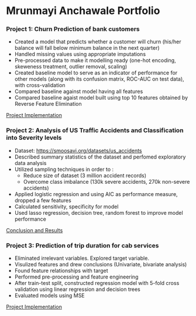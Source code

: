 # Mrunmayi Anchawale Portfolio

### Project 1: Churn Prediction of bank customers
* Created a model that predicts whether a customer will churn (his/her balance will fall below minimum balance in the next quarter)
* Handled missing values using appropriate imputations
* Pre-processed data to make it modelling ready (one-hot encoding, skeweness treatment, outlier removal, scaling)
* Created baseline model to serve as an indicator of performance for other models (along with its confusion matrix, ROC-AUC on test data), with cross-validation
* Compared baseline against model having all features
* Compared baseline agaist model built using top 10 features obtained by Reverse Feature Elimination

[Project Implementation](https://github.com/MrunmayiSA/CustomerChurnPrediction.git)

### Project 2: Analysis of US Traffic Accidents and Classification into Severity levels
* Dataset: https://smoosavi.org/datasets/us_accidents
* Described summary statistics of the dataset and perfomed exploratory data analysis
* Utilized sampling techniques in order to :
  * Reduce size of dataset (3 million accident records)
  * Overcome class imbalance (130k severe accidents, 270k non-severe accidents)
* Applied logistic regression and using AIC as performance measure, dropped a few features
* Calculated sensitivity, specificity for model
* Used lasso regression, decision tree, random forest to improve model performance

[Conclusion and Results](https://zhuochenglin.github.io/US_Accidents_Project/)

### Project 3: Prediction of trip duration for cab services
* Eliminated irrelevant variables. Explored target variable. 
* Visulized features and drew conclusions (Univariate, bivariate analysis)
* Found feature relationships with target
* Performed pre-processing and feature engineering
* After train-test split, constructed regression model with 5-fold cross validation using linear regression and decision trees
* Evaluated models using MSE

[Project Implementation](https://github.com/MrunmayiSA/PredictingTripDurationRegression.git)

